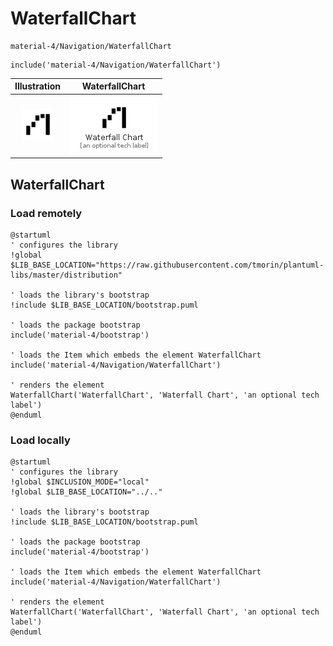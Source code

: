 # WaterfallChart


```text
material-4/Navigation/WaterfallChart
```

```text
include('material-4/Navigation/WaterfallChart')
```



| Illustration | WaterfallChart |
| :---: | :---: |
| ![illustration for Illustration](../../material-4/Navigation/WaterfallChart.png) | ![illustration for WaterfallChart](../../material-4/Navigation/WaterfallChart.Local.png) |




## WaterfallChart

### Load remotely
```plantuml
@startuml
' configures the library
!global $LIB_BASE_LOCATION="https://raw.githubusercontent.com/tmorin/plantuml-libs/master/distribution"

' loads the library's bootstrap
!include $LIB_BASE_LOCATION/bootstrap.puml

' loads the package bootstrap
include('material-4/bootstrap')

' loads the Item which embeds the element WaterfallChart
include('material-4/Navigation/WaterfallChart')

' renders the element
WaterfallChart('WaterfallChart', 'Waterfall Chart', 'an optional tech label')
@enduml
```

### Load locally
```plantuml
@startuml
' configures the library
!global $INCLUSION_MODE="local"
!global $LIB_BASE_LOCATION="../.."

' loads the library's bootstrap
!include $LIB_BASE_LOCATION/bootstrap.puml

' loads the package bootstrap
include('material-4/bootstrap')

' loads the Item which embeds the element WaterfallChart
include('material-4/Navigation/WaterfallChart')

' renders the element
WaterfallChart('WaterfallChart', 'Waterfall Chart', 'an optional tech label')
@enduml
```

